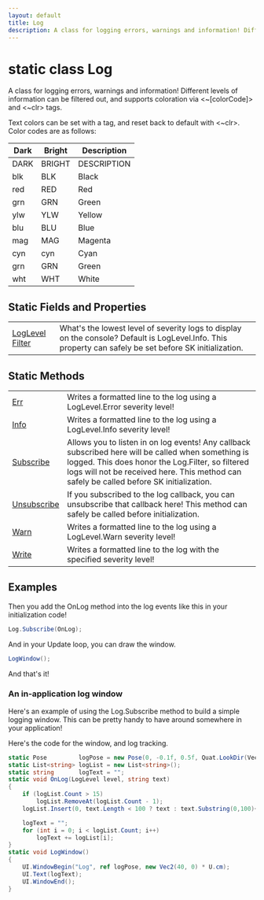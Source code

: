 ```yaml
---
layout: default
title: Log
description: A class for logging errors, warnings and information! Different levels of information can be filtered out, and supports coloration via <~[colorCode]> and <~clr> tags.  Text colors can be set with a tag, and reset back to default with <~clr>. Color codes are as follows.  | Dark | Bright | Description | |------|--------|-------------| | DARK | BRIGHT | DESCRIPTION | | blk  | BLK    | Black       | | red  | RED    | Red         | | grn  | GRN    | Green       | | ylw  | YLW    | Yellow      | | blu  | BLU    | Blue        | | mag  | MAG    | Magenta     | | cyn  | cyn    | Cyan        | | grn  | GRN    | Green       | | wht  | WHT    | White       |
---
```

# static class Log

A class for logging errors, warnings and information!
Different levels of information can be filtered out, and supports
coloration via <~[colorCode]> and <~clr> tags.

Text colors can be set with a tag, and reset back to default with
<~clr>. Color codes are as follows:

| Dark | Bright | Description |
|------|--------|-------------|
| DARK | BRIGHT | DESCRIPTION |
| blk  | BLK    | Black       |
| red  | RED    | Red         |
| grn  | GRN    | Green       |
| ylw  | YLW    | Yellow      |
| blu  | BLU    | Blue        |
| mag  | MAG    | Magenta     |
| cyn  | cyn    | Cyan        |
| grn  | GRN    | Green       |
| wht  | WHT    | White       |

## Static Fields and Properties

|  |  |
|--|--|
|[LogLevel]({{site.url}}/Pages/StereoKit/LogLevel.html) [Filter]({{site.url}}/Pages/StereoKit/Log/Filter.html)|What's the lowest level of severity logs to display on the console? Default is LogLevel.Info. This property can safely be set before SK initialization.|

## Static Methods

|  |  |
|--|--|
|[Err]({{site.url}}/Pages/StereoKit/Log/Err.html)|Writes a formatted line to the log using a LogLevel.Error severity level!|
|[Info]({{site.url}}/Pages/StereoKit/Log/Info.html)|Writes a formatted line to the log using a LogLevel.Info severity level!|
|[Subscribe]({{site.url}}/Pages/StereoKit/Log/Subscribe.html)|Allows you to listen in on log events! Any callback subscribed here will be called when something is logged. This does honor the Log.Filter, so filtered logs will not be received here. This method can safely be called before SK initialization.|
|[Unsubscribe]({{site.url}}/Pages/StereoKit/Log/Unsubscribe.html)|If you subscribed to the log callback, you can unsubscribe that callback here! This method can safely be called before initialization.|
|[Warn]({{site.url}}/Pages/StereoKit/Log/Warn.html)|Writes a formatted line to the log using a LogLevel.Warn severity level!|
|[Write]({{site.url}}/Pages/StereoKit/Log/Write.html)|Writes a formatted line to the log with the specified severity level!|

## Examples

Then you add the OnLog method into the log events like this in
your initialization code!
```csharp
Log.Subscribe(OnLog);
```

And in your Update loop, you can draw the window.
```csharp
LogWindow();
```
And that's it!

### An in-application log window
Here's an example of using the Log.Subscribe method to build a simple
logging window. This can be pretty handy to have around somewhere in
your application!

Here's the code for the window, and log tracking.
```csharp
static Pose         logPose = new Pose(0, -0.1f, 0.5f, Quat.LookDir(Vec3.Forward));
static List<string> logList = new List<string>();
static string       logText = "";
static void OnLog(LogLevel level, string text)
{
	if (logList.Count > 15)
		logList.RemoveAt(logList.Count - 1);
	logList.Insert(0, text.Length < 100 ? text : text.Substring(0,100)+"...\n");

	logText = "";
	for (int i = 0; i < logList.Count; i++)
		logText += logList[i];
}
static void LogWindow()
{
	UI.WindowBegin("Log", ref logPose, new Vec2(40, 0) * U.cm);
	UI.Text(logText);
	UI.WindowEnd();
}
```


